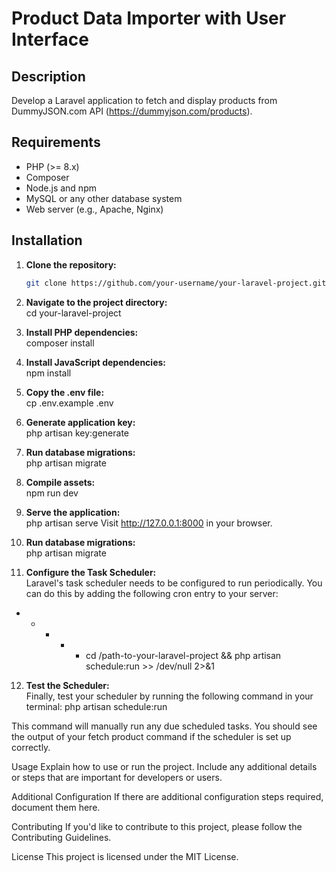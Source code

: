 # Product Data Importer with User Interface

## Description

Develop a Laravel application to fetch and display products from DummyJSON.com API (https://dummyjson.com/products).

## Requirements

- PHP (>= 8.x)
- Composer
- Node.js and npm
- MySQL or any other database system
- Web server (e.g., Apache, Nginx)

## Installation

1. **Clone the repository:**

   ```bash
   git clone https://github.com/your-username/your-laravel-project.git

2. **Navigate to the project directory:**   
cd your-laravel-project

3. **Install PHP dependencies:**   
composer install

4. **Install JavaScript dependencies:**   
npm install

5. **Copy the .env file:**   
cp .env.example .env

6. **Generate application key:**   
php artisan key:generate

7. **Run database migrations:**   
php artisan migrate

8. **Compile assets:**   
npm run dev

9. **Serve the application:**   
php artisan serve
Visit http://127.0.0.1:8000 in your browser.

10. **Run database migrations:**   
php artisan migrate

11. **Configure the Task Scheduler:**   
Laravel's task scheduler needs to be configured to run periodically. You can do this by adding the following cron entry to your server:
* * * * * cd /path-to-your-laravel-project && php artisan schedule:run >> /dev/null 2>&1

12. **Test the Scheduler:**   
Finally, test your scheduler by running the following command in your terminal:
php artisan schedule:run

This command will manually run any due scheduled tasks. You should see the output of your fetch product command if the scheduler is set up correctly.

Usage
Explain how to use or run the project. Include any additional details or steps that are important for developers or users.

Additional Configuration
If there are additional configuration steps required, document them here.

Contributing
If you'd like to contribute to this project, please follow the Contributing Guidelines.

License
This project is licensed under the MIT License.